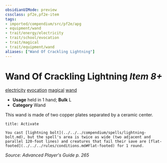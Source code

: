 ```yaml
---
obsidianUIMode: preview
cssclass: pf2e,pf2e-item
tags:
- imported/compendium/src/pf2e/apg
- equipment/wand
- trait/energy/electricity
- trait/school/evocation
- trait/magical
- trait/equipment/wand
aliases: ["Wand Of Crackling Lightning"]
---
```

# Wand Of Crackling Lightning *Item 8+*  
[electricity](electricity.md)  [evocation](evocation.md)  [magical](magical.md)  [wand](wand.md)  

- **Usage** held in 1 hand; **Bulk** L
- **Category** Wand

This wand is made of two copper plates separated by a ceramic center.

```ad-embed-ability
title: Activate

You cast [lightning bolt](../../../compendium/spells/lightning-bolt.md), but the spell's area is twice as wide (two adjacent and parallel 120-foot lines) and creatures that fail their save are [flat-footed](../../../rules/conditions.md#Flat-footed) for 1 round.
```

*Source: Advanced Player's Guide p. 265*
